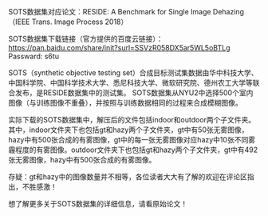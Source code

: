 SOTS数据集对应论文：RESIDE: A Benchmark for Single Image Dehazing（IEEE Trans. Image Process 2018）

SOTS数据集下载链接（官方提供的百度云链接）： https://pan.baidu.com/share/init?surl=SSVzR058DX5ar5WL5oBTLg Passward: s6tu

SOTS（synthetic objective testing set）合成目标测试集数据由华中科技大学、中国科学院、中国科学技术大学、悉尼科技大学、微软研究院、德州农工大学等联合发布，是RESIDE数据集中的测试集。 SOTS数据集从NYU2中选择500个室内图像（与训练图像不重叠），并按照与训练数据相同的过程来合成模糊图像。

实际下载的SOTS数据集中，解压后的文件包括indoor和outdoor两个子文件夹。其中，indoor文件夹下也包括gt和hazy两个子文件夹，gt中有50张无雾图像，hazy中有500张合成的有雾图像，gt中的每一张无雾图像对应hazy中10张不同雾霾程度的有雾图像。outdoor文件夹下也包括gt和hazy两个子文件夹，gt中有492张无雾图像，hazy中有500张合成的有雾图像。

存疑：gt和hazy中的图像数量并不相等，各位读者大大有了解的欢迎在评论区指出，不胜感激！

想了解更多关于​SOTS数据集的详细信息，请看原始论文！
